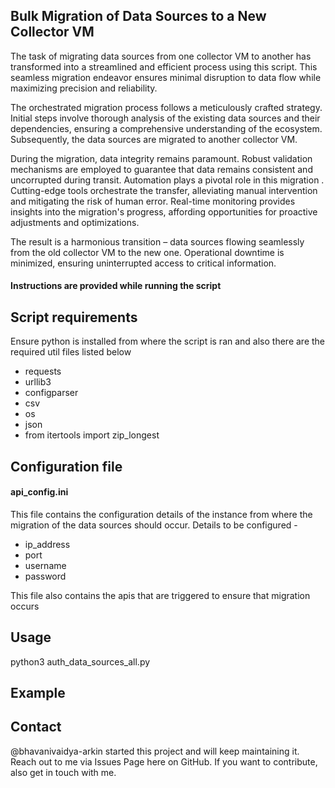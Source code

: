 ## Bulk Migration of Data Sources to a New Collector VM

The task of migrating data sources from one collector VM to another has transformed into a streamlined and efficient process using this script. This seamless migration endeavor ensures minimal disruption to data flow while maximizing precision and reliability.

The orchestrated migration process follows a meticulously crafted strategy. Initial steps involve thorough analysis of the existing data sources and their dependencies, ensuring a comprehensive understanding of the ecosystem. Subsequently, the data sources are migrated to another collector VM.

During the migration, data integrity remains paramount. Robust validation mechanisms are employed to guarantee that data remains consistent and uncorrupted during transit. Automation plays a pivotal role in this migration . Cutting-edge tools orchestrate the transfer, alleviating manual intervention and mitigating the risk of human error. Real-time monitoring provides insights into the migration's progress, affording opportunities for proactive adjustments and optimizations.

The result is a harmonious transition – data sources flowing seamlessly from the old collector VM to the new one. Operational downtime is minimized, ensuring uninterrupted access to critical information. 
#### Instructions are provided while running the script

## Script requirements 

Ensure python is installed from where the script is ran and also there are the required util files listed below 
* requests 
* urllib3
* configparser
* csv
* os
* json
* from itertools import zip_longest

## Configuration file
#### api_config.ini

This file contains the configuration details of the instance from where the migration of the data sources should occur.
Details to be configured -

* ip_address
* port
* username
* password

This file also contains the apis that are triggered to ensure that migration occurs

## Usage

python3 auth_data_sources_all.py

## Example

## Contact

@bhavanivaidya-arkin started this project and will keep maintaining it. Reach out to me via Issues Page here on GitHub. If you want to contribute, also get in touch with me.
